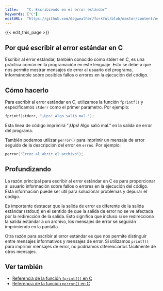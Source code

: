 ```yaml
---
title:    "C: Escribiendo en el error estándar"
keywords: ["C"]
editURL:  "https://github.com/dogweather/forkful/blob/master/content/es/c/writing-to-standard-error.md"
---
```


{{< edit_this_page >}}

## Por qué escribir al error estándar en C

Escribir al error estándar, también conocido como stderr en C, es una práctica común en la programación en este lenguaje. Esto se debe a que nos permite mostrar mensajes de error al usuario del programa, informándole sobre posibles fallos o errores en la ejecución del código.

## Cómo hacerlo

Para escribir al error estándar en C, utilizamos la función `fprintf()` y especificamos `stderr` como el primer parámetro. Por ejemplo:

```C
fprintf(stderr, "¡Ups! Algo salió mal.");
```
Esta línea de código imprimirá "¡Ups! Algo salió mal." en la salida de error del programa.

También podemos utilizar `perror()` para imprimir un mensaje de error seguido de la descripción del error en `errno`. Por ejemplo:

```C
perror("Error al abrir el archivo");
```

## Profundizando

La razón principal para escribir al error estándar en C es para proporcionar al usuario información sobre fallos o errores en la ejecución del código. Esta información puede ser útil para solucionar problemas y depurar el código.

Es importante destacar que la salida de error es diferente de la salida estándar (stdout) en el sentido de que la salida de error no se ve afectada por la redirección de la salida. Esto significa que incluso si se redirecciona la salida estándar a un archivo, los mensajes de error se seguirán imprimiendo en la pantalla.

Otra razón para escribir al error estándar es que nos permite distinguir entre mensajes informativos y mensajes de error. Si utilizamos `printf()` para imprimir mensajes de error, no podríamos diferenciarlos fácilmente de otros mensajes.

## Ver también

- [Referencia de la función `fprintf()` en C](https://www.tutorialspoint.com/c_standard_library/c_function_fprintf.htm)
- [Referencia de la función `perror()` en C](https://www.tutorialspoint.com/c_standard_library/c_function_perror.htm)